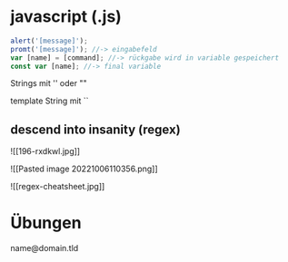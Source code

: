 # javascript (.js)

~~~javascript
alert('[message]');
promt('[message]'); //-> eingabefeld
var [name] = [command]; //-> rückgabe wird in variable gespeichert
const var [name]; //-> final variable
~~~

Strings mit '' oder ""

template String mit \`\`

## descend into insanity (regex)

![[196-rxdkwl.jpg]]

![[Pasted image 20221006110356.png]]

![[regex-cheatsheet.jpg]]

# Übungen
name\@domain.tld
